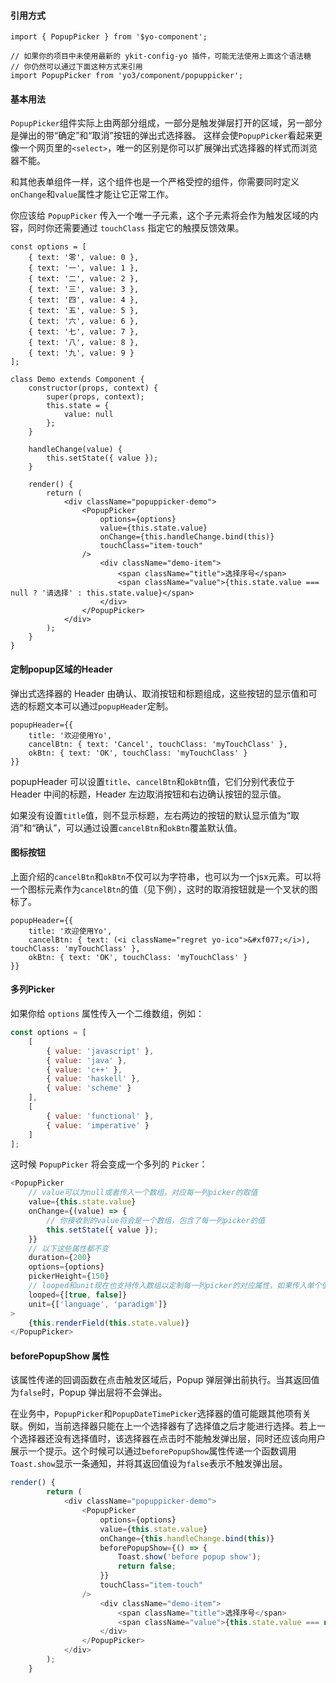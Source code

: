 #### 引用方式

```
import { PopupPicker } from '$yo-component';

// 如果你的项目中未使用最新的 ykit-config-yo 插件，可能无法使用上面这个语法糖
// 你仍然可以通过下面这种方式来引用
import PopupPicker from 'yo3/component/popuppicker';
```

#### 基本用法

`PopupPicker`组件实际上由两部分组成，一部分是触发弹层打开的区域，另一部分是弹出的带“确定”和“取消”按钮的弹出式选择器。
这样会使`PopupPicker`看起来更像一个网页里的`<select>`，唯一的区别是你可以扩展弹出式选择器的样式而浏览器不能。

和其他表单组件一样，这个组件也是一个严格受控的组件，你需要同时定义`onChange`和`value`属性才能让它正常工作。

你应该给 `PopupPicker` 传入一个唯一子元素，这个子元素将会作为触发区域的内容，同时你还需要通过 `touchClass` 指定它的触摸反馈效果。

```
const options = [
    { text: '零', value: 0 },
    { text: '一', value: 1 },
    { text: '二', value: 2 },
    { text: '三', value: 3 },
    { text: '四', value: 4 },
    { text: '五', value: 5 },
    { text: '六', value: 6 },
    { text: '七', value: 7 },
    { text: '八', value: 8 },
    { text: '九', value: 9 }
];

class Demo extends Component {
    constructor(props, context) {
        super(props, context);
        this.state = {
            value: null
        };
    }

    handleChange(value) {
        this.setState({ value });
    }

    render() {
        return (
            <div className="popuppicker-demo">
                <PopupPicker
                    options={options}
                    value={this.state.value}
                    onChange={this.handleChange.bind(this)}
                    touchClass="item-touch"
                />
                    <div className="demo-item">
                        <span className="title">选择序号</span>
                        <span className="value">{this.state.value === null ? '请选择' : this.state.value}</span>
                    </div>
                </PopupPicker>
            </div>
        );
    }
}
```

#### 定制popup区域的Header

弹出式选择器的 Header 由确认、取消按钮和标题组成，这些按钮的显示值和可选的标题文本可以通过`popupHeader`定制。

```
popupHeader={{
    title: '欢迎使用Yo',
    cancelBtn: { text: 'Cancel', touchClass: 'myTouchClass' },
    okBtn: { text: 'OK', touchClass: 'myTouchClass' }
}}
```

popupHeader 可以设置`title`、`cancelBtn`和`okBtn`值，它们分别代表位于 Header 中间的标题，Header 左边取消按钮和右边确认按钮的显示值。

如果没有设置`title`值，则不显示标题，左右两边的按钮的默认显示值为“取消”和“确认”，可以通过设置`cancelBtn`和`okBtn`覆盖默认值。

#### 图标按钮

上面介绍的`cancelBtn`和`okBtn`不仅可以为字符串，也可以为一个jsx元素。可以将一个图标元素作为`cancelBtn`的值（见下例），这时的取消按钮就是一个叉状的图标了。

```
popupHeader={{
    title: '欢迎使用Yo',
    cancelBtn: { text: (<i className="regret yo-ico">&#xf077;</i>), touchClass: 'myTouchClass' },
    okBtn: { text: 'OK', touchClass: 'myTouchClass' }
}}
```

#### 多列Picker
如果你给 `options` 属性传入一个二维数组，例如：

```javascript
const options = [
    [
        { value: 'javascript' },
        { value: 'java' },
        { value: 'c++' },
        { value: 'haskell' },
        { value: 'scheme' }
    ],
    [
        { value: 'functional' },
        { value: 'imperative' }
    ]
];
```

这时候 `PopupPicker` 将会变成一个多列的 `Picker`：

```javascript
<PopupPicker
    // value可以为null或者传入一个数组，对应每一列picker的取值
    value={this.state.value}
    onChange={(value) => {
        // 你接收到的value将会是一个数组，包含了每一列picker的值
        this.setState({ value });
    }}
    // 以下这些属性都不变
    duration={200}
    options={options}
    pickerHeight={150}
    // looped和unit现在也支持传入数组以定制每一列picker的对应属性，如果传入单个值，则会被应用于所有的picker上
    looped={[true, false]}
    unit={['language', 'paradigm']}
>
    {this.renderField(this.state.value)}
</PopupPicker>
```

#### beforePopupShow 属性

该属性传递的回调函数在点击触发区域后，Popup 弹层弹出前执行。当其返回值为`false`时，Popup 弹出层将不会弹出。

在业务中，`PopupPicker`和`PopupDateTimePicker`选择器的值可能跟其他项有关联。例如，当前选择器只能在上一个选择器有了选择值之后才能进行选择。若上一个选择器还没有选择值时，该选择器在点击时不能触发弹出层，同时还应该向用户展示一个提示。这个时候可以通过`beforePopupShow`属性传递一个函数调用`Toast.show`显示一条通知，并将其返回值设为`false`表示不触发弹出层。

```javascript
render() {
        return (
            <div className="popuppicker-demo">
                <PopupPicker
                    options={options}
                    value={this.state.value}
                    onChange={this.handleChange.bind(this)}
                    beforePopupShow={() => {
                        Toast.show('before popup show');
                        return false;
                    }}
                    touchClass="item-touch"
                />
                    <div className="demo-item">
                        <span className="title">选择序号</span>
                        <span className="value">{this.state.value === null ? '请选择' : this.state.value}</span>
                    </div>
                </PopupPicker>
            </div>
        );
    }
```